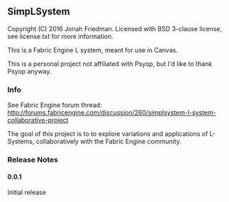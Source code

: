 ## SimpLSystem

Copyright (C) 2016 Jonah Friedman. Licensed with BSD 3-clause license, see license.txt for more information.

This is a Fabric Engine L system, meant for use in Canvas. 

This is a personal project not affiliated with Psyop, but I'd like to thank Psyop anyway. 

### Info

See Fabric Engine forum thread: http://forums.fabricengine.com/discussion/260/simplsystem-l-system-collaborative-project

The goal of this project is to to explore variations and applications of L-Systems, collaboratively with the Fabric Engine community. 

### Release Notes

#### 0.0.1

Initial release